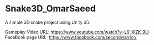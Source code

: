 # Snake3D_OmarSaeed
A simple 3D snake project using Unity 3D.

Gameplay Video URL: https://www.youtube.com/watch?v=L9-XlZK-9LI
FaceBook page URL: https://www.facebook.com/secondwarrior/
